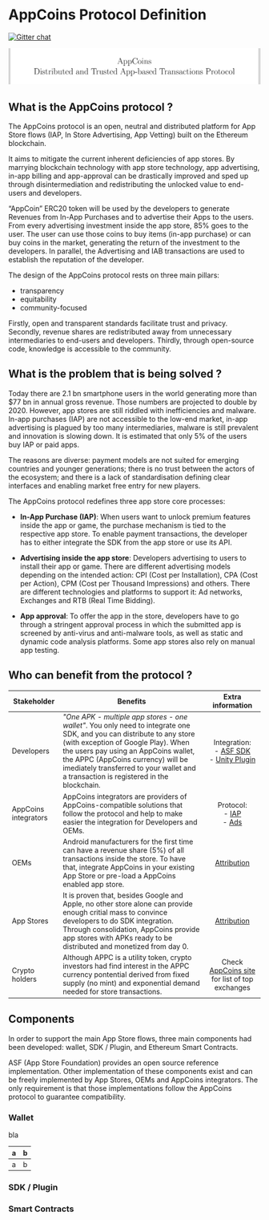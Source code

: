 # AppCoins Protocol Definition

[![Gitter chat](https://badges.gitter.im/gitterHQ/gitter.png)](https://gitter.im/AppCoinsProject/Lobby)

![AppCoins Protocol - Distributed and Trusted App-based Transactions Protocol ](images/coverProtocol.png)

## What is the AppCoins protocol ? 

The AppCoins protocol is an open, neutral and distributed platform for App Store flows (IAP, In Store Advertising, App Vetting) built on the Ethereum blockchain. 

It aims to mitigate the current inherent deficiencies of app stores. By marrying blockchain technology with app store technology, app advertising, in-app billing and app-approval can be drastically improved and sped up through disintermediation and redistributing the unlocked value to end-users and developers. 

“AppCoin” ERC20 token will be used by the developers to generate Revenues from In-App Purchases and to advertise their Apps to the users. From every advertising investment inside the app store, 85% goes to the user. The user can use those coins to buy items (in-app purchase) or can buy coins in the market, generating the return of the investment to the developers. In parallel, the Advertising and IAB transactions are used to establish the reputation of the developer.

The design of the AppCoins protocol rests on three main pillars: 

<ul class="simplelist">

<li> transparency </li> 

<li> equitability</li>

<li> community-focused</li>
</ul>

Firstly, open and transparent standards facilitate trust and privacy. Secondly, revenue shares are redistributed away from unnecessary intermediaries to end-users and developers. Thirdly, through open-source code, knowledge is accessible to the community.

## What is the problem that is being solved ? 


Today there are 2.1 bn smartphone users in the world generating more than \$77 bn in annual gross revenue. Those numbers are projected to double by 2020. However, app stores are still riddled with inefficiencies and malware. In-app purchases (IAP) are not accessible to the low-end market, in-app advertising is plagued by too many intermediaries, malware is still prevalent and innovation is slowing down. It is estimated that only 5\% of the users buy IAP or paid apps.

The reasons are diverse: payment models are not suited for emerging countries and younger generations; there is no trust between the actors of the ecosystem; and there is a lack of standardisation defining clear interfaces and enabling market free entry for new players.

The AppCoins protocol redefines three app store core processes:


* **In-App Purchase (IAP)**: When users want to unlock premium features inside the app or game, the purchase mechanism is tied to the respective app store. To enable payment transactions, the developer has to either integrate the SDK from the app store or use its API. </li>

* **Advertising inside the app store**: Developers advertising to users to install their app or game. There are different advertising models depending on the intended action: CPI (Cost per Installation), CPA (Cost per Action), CPM (Cost per Thousand Impressions) and others. There are different technologies and platforms to support it: Ad networks, Exchanges and RTB (Real Time Bidding).

* **App approval**: To offer the app in the store, developers have to go through a stringent approval process in which the submitted app is screened by anti-virus and anti-malware tools, as well as static and dynamic code analysis platforms. Some app stores also rely on manual app testing.

## Who can benefit from the protocol ? 

| Stakeholder | Benefits | Extra information |
|-------|------|:------:|
| Developers | *"One APK - multiple app stores - one wallet"*. You only need to integrate one SDK, and you can distribute to any store (with exception of Google Play). When the users pay using an AppCoins wallet, the APPC (AppCoins currency) will be imediately transferred to your wallet and a transaction is registered in the blockchain. | Integration: <br/> - [ASF SDK](https://github.com/AppStoreFoundation/asf-sdk) <br/> - [Unity Plugin](https://github.com/AppStoreFoundation/AppcoinsUnityPlugin) |
| AppCoins integrators| AppCoins integrators are providers of AppCoins-compatible solutions that follow the protocol and help to make easier the integration for Developers and OEMs. | Protocol: <br/> - [IAP](https://github.com/AppStoreFoundation/docs/wiki/In-App-Purchases)  <br/> - [Ads](https://github.com/AppStoreFoundation/docs/wiki/User-Acquisition) |
| OEMs | Android manufacturers for the first time can have a revenue share (5%) of all transactions inside the store. To have that, integrate AppCoins in your existing App Store or pre-load a AppCoins enabled app store. | [Attribution](LINK_MISSING)|
| App Stores | It is proven that, besides Google and Apple, no other store alone can provide enough critial mass to convince developers to do SDK integration. Through consolidation, AppCoins provide app stores with APKs ready to be distributed and monetized from day 0.  | [Attribution](LINK_MISSING)|
| Crypto holders | Although APPC is a utility token, crypto investors had find interest in the APPC currency pontential derived from fixed supply (no mint) and exponential demand needed for store transactions.  | Check [AppCoins site](https://appcoins.io) for list of top exchanges |

## Components

In order to support the main App Store flows, three main components had been developed: wallet, SDK / Plugin, and Ethereum Smart Contracts.

ASF (App Store Foundation) provides an open source reference implementation. Other implementation of these components exist and can be freely implemented by App Stores, OEMs and AppCoins integrators. The only requirement is that those implementations follow the AppCoins protocol to guarantee compatibility. 

### Wallet

bla 

| a | b 
|-------|------|
| a | b |



### SDK / Plugin

### Smart Contracts





